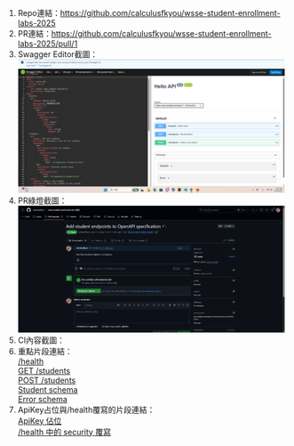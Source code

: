 1. Repo連結：https://github.com/calculusfkyou/wsse-student-enrollment-labs-2025
2. PR連結：https://github.com/calculusfkyou/wsse-student-enrollment-labs-2025/pull/1
3. Swagger Editor截圖：
   ![01-editor.png](./01-editor.png)
4. PR綠燈截圖：
 ![02-pr-green.png](./02-pr-green.png)
5. CI內容截圖：
6. 重點片段連結：  
 [/health](https://github.com/calculusfkyou/wsse-student-enrollment-labs-2025/blob/feature/add-students-endpoint/openapi/openapi.yaml#L10-L23)  
 [GET /students](https://github.com/calculusfkyou/wsse-student-enrollment-labs-2025/blob/feature/add-students-endpoint/openapi/openapi.yaml#L25-L42)  
 [POST /students](https://github.com/calculusfkyou/wsse-student-enrollment-labs-2025/blob/feature/add-students-endpoint/openapi/openapi.yaml#L43-L76)  
 [Student schema](https://github.com/calculusfkyou/wsse-student-enrollment-labs-2025/blob/feature/add-students-endpoint/openapi/openapi.yaml#L33-L36)  
 [Error schema](https://github.com/calculusfkyou/wsse-student-enrollment-labs-2025/blob/feature/add-students-endpoint/openapi/openapi.yaml#L41-L42)  
7. ApiKey占位與/health覆寫的片段連結：  
 [ApiKey 佔位](https://github.com/calculusfkyou/wsse-student-enrollment-labs-2025/blob/feature/add-students-endpoint/openapi/openapi.yaml#L78-L82)  
 [/health 中的 security 覆寫](https://github.com/calculusfkyou/wsse-student-enrollment-labs-2025/blob/feature/add-students-endpoint/openapi/openapi.yaml#L14)
